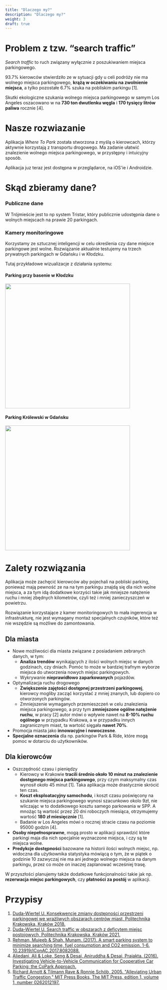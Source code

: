 ```yaml
---
title: "Dlaczego my?"
description: "Dlaczego my?"
weight: 3
draft: true
---
```


# Problem z tzw. “search traffic”
*Search traffic* to ruch związany wyłącznie z poszukiwaniem miejsca parkingowego.

93.7% kierowców stwierdziło ze w sytuacji gdy u celi podróży nie ma wolnego miejsca parkingowego, **krążą w oczekiwaniu na zwolnienie miejsca**, a tylko pozostałe 6.7% szuka na pobliskim parkingu [1]. 

Skutki ekologiczne szukania wolnego miejsca parkingowego w samym Los Angeles oszacowano w na **730 ton dwutlenku węgla** i **170 tysięcy litrów paliwa** rocznie [4].

# Nasze rozwiazanie

Aplikacja *Where To Park* została stworzona z myślą o kierowcach, którzy aktywnie korzystają z transportu drogowego.
Ma zadanie ułatwić znalezienie wolnego miejsca parkingowego, w przystępny i intuicyjny sposób.

Aplikacja juz teraz jest dostępna w przeglądarce, na iOS'ie i Androidzie.

# Skąd zbieramy dane?

### Publiczne dane

W Trójmieście jest to np system Tristar, który publicznie udostępnia dane o wolnych miejscach na prawie 20 parkingach.


### Kamery monitoringowe
Korzystamy ze sztucznej inteligencji w celu określenia czy dane miejsce parkingowe jest wolne. 
Rozwiązanie aktualnie testujemy na trzech prywatnych parkingach w Gdańsku i w Kłodzku. 

Tutaj przykładowe wizualizacje z działania systemu:

#### Parking przy basenie w Kłodzku
<a href="/visualisation/basen_klodzko-1.jpeg" target="_blank">
    <img src="/visualisation/basen_klodzko-1.jpeg" width="400px">
</a>

#### Parking Królewski w Gdańsku

<a href="/visualisation/krolewski_gdansk-1.jpeg" target="_blank">
    <img src="/visualisation/krolewski_gdansk-1.jpeg" width="400px">
</a>


# Zalety rozwiązania

Aplikacja może zachęcić kierowców aby pojechali na pobliski parking, ponieważ mają pewność ze na na tym parkingu znajdą się dla nich wolne miejsca, a za tym idą dodatkowe korzyści takie jak mniejsze natężenie ruchu i mniej zbędnych kilometrów, czyli też i mniej zanieczyszczeń w powietrzu.

Rozwiązanie korzystające z kamer monitoringowych to mała ingerencja w infrastrukturę, nie jest wymagany montaż specjalnych czujników, które też nie wszędzie są możliwe do zamontowania.

## Dla miasta

- Nowe możliwości dla miasta związane z posiadaniem zebranych danych, w tym:
  - **Analiza trendów** wynikających z ilości wolnych miejsc w danych godzinach, czy dniach. Pomóc to może w bardziej trafnym wyborze miejsca do utworzenia nowych miejsc parkingowych.
  - Wykrywanie **nieprawidłowo zaparkowanych** pojazdów.
- Optymalizacja ruchu drogowego
  - **Zwiększenie zajętości dostępnej przestrzeni parkingowej**, kierowcy mogliby zacząć korzystać z mniej znanych, lub dopiero co otworzonych parkingów.
  - Zmniejszenie wymaganych przemieszczeń w celu znalezienia miejsca parkingowego, a przy tym **zmniejszone ogólne natężenie ruchu**, w pracy [2] autor mówi o wpływie nawet na **8-10% ruchu ogólnego** w przypadku Krakowa, a w przypadku innych zagranicznym miast, ta wartość sięgała **nawet 70%**.
- Promocja miasta jako **innowacyjne i nowoczesne**.
- **Specjalne oznaczenia** dla np. parkingów Park & Ride, które mogą pomoc w dotarciu do użytkowników.

## Dla kierowców
- Oszczędność czasu i pieniędzy
    - Kierowcy w Krakowie **tracili średnio około 10 minut na znalezienie dostępnego miejsca parkingowego**, przy czym maksymalny czas wynosił około 45 minut [1]. Taka aplikacja może drastycznie skrócić ten czas.
    - **Koszt eksploatacyjny samochodu**, i koszt czasu poświęcony na szukanie miejsca parkingowego wynosi szacunkowo okolo 9zł, nie wliczając w to dodatkowego kosztu samego parkowania w SPP. A mnożąc tą wartość przez 20 dni roboczych miesiąca, otrzymujemy wartość **180 zł miesięcznie** [1].
    - Badanie w Los Angeles mówi o rocznej stracie czasu na poziomie 95000 godzin [4].
- **Osoby niepełnosprawne**, mogą prosto w aplikacji sprawdzić które parkingi maja dla nich specjalnie wyznaczone miejsca, i czy są te miejsca wolne. 
- **Predykcje dostępności** bazowane na historii ilości wolnych miejsc, np. widoczna dla użytkownika statystyka mówiącą o tym, że w piątek o godzinie 10 zazwyczaj nie ma ani jednego wolnego miejsca na danym parkingu, przez co może on inaczej zaplanować wcześniej trasę.


W przyszłości planujemy także dodatkowe funkcjonalności takie jak np. **rezerwacja miejsc parkingowych**, czy **płatności za postój** w aplikacji.


# Przypisy
1. [Duda-Wiertel U. Konsekwencje zmiany dostępności przestrzeni parkingowej we wrażliwych obszarach centrów miast, Politechnika Krakowska, Kraków 2018.](https://yadda.icm.edu.pl/baztech/element/bwmeta1.element.baztech-51e98198-f84e-4b3f-8a4a-2492f1fef1df)
2. [Duda-Wiertel U. Search traffic w obszarach z deficytem miejsc postojowych, Politechnika Krakowska, Kraków 2021.](https://yadda.icm.edu.pl/baztech/element/bwmeta1.element.baztech-d8bf4176-2ea0-4571-b5a5-bdc066343c33)
3. [Rehman, Mujeeb & Shah, Munam. (2017). A smart parking system to minimize searching time, fuel consumption and CO2 emission. 1-6. 10.23919/IConAC.2017.8082088.](https://www.researchgate.net/publication/320826298_A_smart_parking_system_to_minimize_searching_time_fuel_consumption_and_CO2_emission)
4. [Aliedani, Ali & Loke, Seng & Desai, Aniruddha & Desai, Prajakta. (2016). Investigating Vehicle-to-Vehicle Communication for Cooperative Car Parking: the CoPark Approach.](https://www.researchgate.net/publication/307534127_Investigating_Vehicle-to-Vehicle_Communication_for_Cooperative_Car_Parking_the_CoPark_Approach)
5. [Richard Arnott & Tilmann Rave & Ronnie Schöb, 2005. "Alleviating Urban Traffic Congestion," MIT Press Books, The MIT Press, edition 1, volume 1, number 0262012197.](https://ideas.repec.org/b/mtp/titles/0262012197.html)